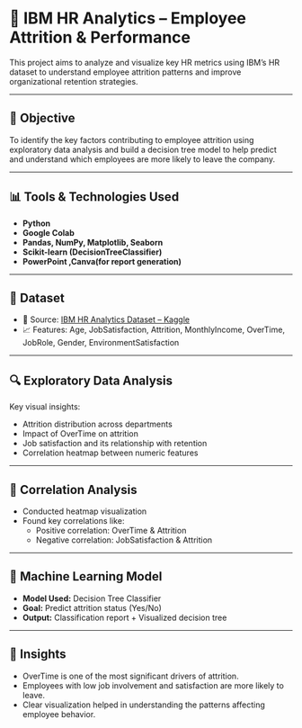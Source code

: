 # 🧠 IBM HR Analytics – Employee Attrition & Performance

This project aims to analyze and visualize key HR metrics using IBM’s HR dataset to understand employee attrition patterns and improve organizational retention strategies.

---

## 📌 Objective

To identify the key factors contributing to employee attrition using exploratory data analysis and build a decision tree model to help predict and understand which employees are more likely to leave the company.

---

## 📊 Tools & Technologies Used

- **Python**  
- **Google Colab**  
- **Pandas, NumPy, Matplotlib, Seaborn**  
- **Scikit-learn (DecisionTreeClassifier)**  
- **PowerPoint ,Canva(for report generation)**

---

## 📁 Dataset

- 📂 Source: [IBM HR Analytics Dataset – Kaggle](https://www.kaggle.com/pavansubhasht/ibm-hr-analytics-attrition-dataset)
- 📈 Features: Age, JobSatisfaction, Attrition, MonthlyIncome, OverTime, JobRole, Gender, EnvironmentSatisfaction

---

## 🔍 Exploratory Data Analysis

Key visual insights:
- Attrition distribution across departments
- Impact of OverTime on attrition
- Job satisfaction and its relationship with retention
- Correlation heatmap between numeric features

---

## 🧮 Correlation Analysis

- Conducted heatmap visualization
- Found key correlations like:
  - Positive correlation: OverTime & Attrition
  - Negative correlation: JobSatisfaction & Attrition

---

## 🌳 Machine Learning Model

- **Model Used:** Decision Tree Classifier  
- **Goal:** Predict attrition status (Yes/No)
- **Output:** Classification report + Visualized decision tree

---

## 📌 Insights

- OverTime is one of the most significant drivers of attrition.
- Employees with low job involvement and satisfaction are more likely to leave.
- Clear visualization helped in understanding the patterns affecting employee behavior.

